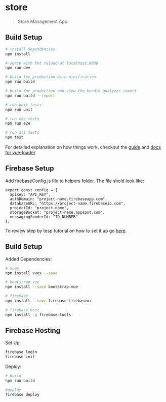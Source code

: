 # store

> Store Management App

## Build Setup

``` bash
# install dependencies
npm install

# serve with hot reload at localhost:8080
npm run dev

# build for production with minification
npm run build

# build for production and view the bundle analyzer report
npm run build --report

# run unit tests
npm run unit

# run e2e tests
npm run e2e

# run all tests
npm test
```

For detailed explanation on how things work, checkout the [guide](http://vuejs-templates.github.io/webpack/) and [docs for vue-loader](http://vuejs.github.io/vue-loader).

## Firebase Setup

Add firebaseConfig.js file to helpers folder. The file shold look like:

```
export const config = {
  apiKey: "API_KEY",
  authDomain: "project-name.firebaseapp.com",
  databaseURL: "https://project-name.firebaseio.com",
  projectId: "project-name",
  storageBucket: "project-name.appspot.com",
  messagingSenderId: "ID_NUMBER"
};
```

To review step by tesp tutorial on how to set it up go [here](https://medium.com/dailyjs/authenticating-a-vue-js-application-with-firebase-ui-8870a3a5cff8).

## Build Setup

Added Dependencies:

``` bash
# vuex
npm install vuex --save

# bootstrap vue
npm install --save bootstrap-vue

# firebase
npm install --save firebase firebaseui

# firebase host
npm install -g firebase-tools
```

## Firebase Hosting

Set Up:
``` bash
firebase login
firebase init
```

Deploy:
``` bash
# build
npm run build

#deploy
firebase deploy
```
